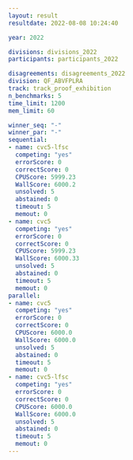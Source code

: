 ```yaml
---
layout: result
resultdate: 2022-08-08 10:24:40

year: 2022

divisions: divisions_2022
participants: participants_2022

disagreements: disagreements_2022
division: QF_ABVFPLRA
track: track_proof_exhibition
n_benchmarks: 5
time_limit: 1200
mem_limit: 60

winner_seq: "-"
winner_par: "-"
sequential:
- name: cvc5-lfsc
  competing: "yes"
  errorScore: 0
  correctScore: 0
  CPUScore: 5999.23
  WallScore: 6000.2
  unsolved: 5
  abstained: 0
  timeout: 5
  memout: 0
- name: cvc5
  competing: "yes"
  errorScore: 0
  correctScore: 0
  CPUScore: 5999.23
  WallScore: 6000.33
  unsolved: 5
  abstained: 0
  timeout: 5
  memout: 0
parallel:
- name: cvc5
  competing: "yes"
  errorScore: 0
  correctScore: 0
  CPUScore: 6000.0
  WallScore: 6000.0
  unsolved: 5
  abstained: 0
  timeout: 5
  memout: 0
- name: cvc5-lfsc
  competing: "yes"
  errorScore: 0
  correctScore: 0
  CPUScore: 6000.0
  WallScore: 6000.0
  unsolved: 5
  abstained: 0
  timeout: 5
  memout: 0
---
```

